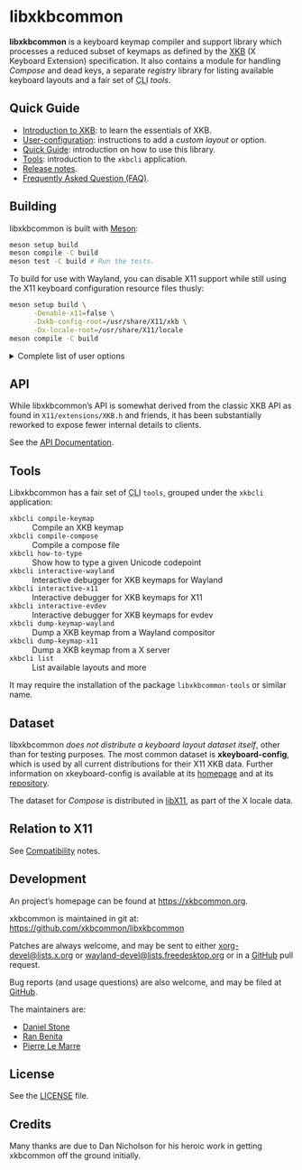# libxkbcommon

<!--
NOTE: This file is carefully formatted to support both Github and Doxygen.
They handle line breaks differently!
-->

**libxkbcommon** is a keyboard keymap compiler and support library which
processes a reduced subset of keymaps as defined by the [XKB] \(X Keyboard
Extension) specification. It also contains a module for handling *Compose*
and dead keys, a separate *registry* library for listing available keyboard
layouts and a fair set of <!--!
@rawHtml --><abbr title="Command-Line Interface">CLI</abbr><!--!
@endRawHtml --> *tools*.

[XKB]: doc/introduction-to-xkb.md

## Quick Guide

- [Introduction to XKB][XKB]: to learn the essentials of XKB.
- [User-configuration](doc/user-configuration.md): instructions to add
  a *custom layout* or option.
- [Quick Guide](doc/quick-guide.md): introduction on how to use this library.
- [Tools](./README.md#tools): introduction to the `xkbcli` application.
- [Release notes](doc/release-notes.md).
- [Frequently Asked Question (FAQ)](doc/faq.md).

## Building

libxkbcommon is built with [Meson](http://mesonbuild.com):

```bash
meson setup build
meson compile -C build
meson test -C build # Run the tests.
```

To build for use with Wayland, you can disable X11 support while still
using the X11 keyboard configuration resource files thusly:

```bash
meson setup build \
      -Denable-x11=false \
      -Dxkb-config-root=/usr/share/X11/xkb \
      -Dx-locale-root=/usr/share/X11/locale
meson compile -C build
```

<details>
<summary>Complete list of user options</summary>
@include meson.options
</details>

## API

While libxkbcommon’s API is somewhat derived from the classic XKB API as found
in `X11/extensions/XKB.h` and friends, it has been substantially reworked to
expose fewer internal details to clients.

See the [API Documentation](https://xkbcommon.org/doc/current/topics.html).

## Tools

<!--! @rawHtml -->
Libxkbcommon has a fair set of <abbr title="Command-Line Interface">CLI</abbr>
<code>tools</code>, grouped under the <code>xkbcli</code> application:
<!--! @endRawHtml -->

<dl>
<dt><code>xkbcli compile-keymap</code></dt>
<dd>Compile an XKB keymap</dd>
<dt><code>xkbcli compile-compose</code></dt>
<dd>Compile a compose file</dd>
<dt><code>xkbcli how-to-type</code></dt>
<dd>Show how to type a given Unicode codepoint</dd>
<dt><code>xkbcli interactive-wayland</code></dt>
<dd>Interactive debugger for XKB keymaps for Wayland</dd>
<dt><code>xkbcli interactive-x11</code></dt>
<dd>Interactive debugger for XKB keymaps for X11</dd>
<dt><code>xkbcli interactive-evdev</code></dt>
<dd>Interactive debugger for XKB keymaps for evdev</dd>
<dt><code>xkbcli dump-keymap-wayland</code></dt>
<dd>Dump a XKB keymap from a Wayland compositor</dd>
<dt><code>xkbcli dump-keymap-x11</code></dt>
<dd>Dump a XKB keymap from a X server</dd>
<dt><code>xkbcli list</code></dt>
<dd>List available layouts and more</dd>
</dl>

It may require the installation of the package `libxkbcommon-tools` or similar
name.

## Dataset

libxkbcommon *does not distribute a keyboard layout dataset itself*, other than
for testing purposes.  The most common dataset is **xkeyboard-config**, which is
used by all current distributions for their X11 XKB data.  Further information
on xkeyboard-config is available at its [homepage][xkeyboard-config-home] and at
its [repository][xkeyboard-config-repo].

The dataset for *Compose* is distributed in [libX11], as part of the X locale
data.

[xkeyboard-config-home]: https://www.freedesktop.org/wiki/Software/XKeyboardConfig
[xkeyboard-config-repo]: https://gitlab.freedesktop.org/xkeyboard-config/xkeyboard-config
[libX11]: https://gitlab.freedesktop.org/xorg/lib/libx11

## Relation to X11

See [Compatibility](doc/compatibility.md) notes.

## Development

An project’s homepage can be found at https://xkbcommon.org.

xkbcommon is maintained in git at: https://github.com/xkbcommon/libxkbcommon

Patches are always welcome, and may be sent to either
<xorg-devel@lists.x.org> or <wayland-devel@lists.freedesktop.org>
or in a [GitHub](https://github.com/xkbcommon/libxkbcommon) pull request.

Bug reports (and usage questions) are also welcome, and may be filed at
[GitHub](https://github.com/xkbcommon/libxkbcommon/issues).

The maintainers are:
- [Daniel Stone](mailto:daniel@fooishbar.org)
- [Ran Benita](mailto:ran@unusedvar.com)
- [Pierre Le Marre](mailto:dev@wismill.eu)

## License

See the [LICENSE](doc/license.md) file.

## Credits

Many thanks are due to Dan Nicholson for his heroic work in getting xkbcommon
off the ground initially.
